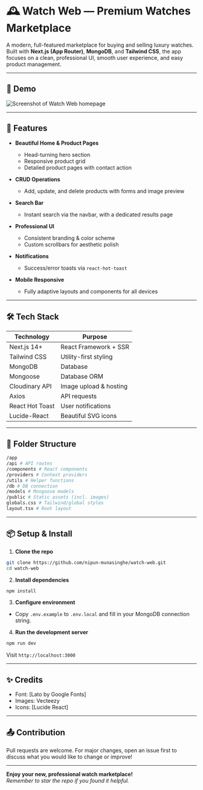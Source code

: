 # 🕰️ Watch Web — Premium Watches Marketplace

A modern, full-featured marketplace for buying and selling luxury watches. Built with **Next.js (App Router)**, **MongoDB**, and **Tailwind CSS**, the app focuses on a clean, professional UI, smooth user experience, and easy product management.

---

## 📸 Demo

![Screenshot of Watch Web homepage](/landing-page.png)

---

## 🚀 Features

- **Beautiful Home & Product Pages**
  - Head-turning hero section
  - Responsive product grid
  - Detailed product pages with contact action

- **CRUD Operations**
  - Add, update, and delete products with forms and image preview

- **Search Bar**
  - Instant search via the navbar, with a dedicated results page

- **Professional UI**
  - Consistent branding & color scheme
  - Custom scrollbars for aesthetic polish

- **Notifications**
  - Success/error toasts via `react-hot-toast`

- **Mobile Responsive**
  - Fully adaptive layouts and components for all devices

---

## 🛠️ Tech Stack

| Technology    | Purpose                  |
|---------------|--------------------------|
| Next.js 14+   | React Framework + SSR    |
| Tailwind CSS  | Utility-first styling    |
| MongoDB       | Database                 |
| Mongoose      | Database ORM             |
| Cloudinary API| Image upload & hosting   |
| Axios         | API requests             |
| React Hot Toast | User notifications     |
| Lucide-React  | Beautiful SVG icons      |

---

## 📂 Folder Structure

```bash
/app
/api # API routes
/components # React components
/providers # Context providers
/utils # Helper functions
/db # DB connection
/models # Mongoose models
/public # Static assets (incl. images)
globals.css # Tailwind/global styles
layout.tsx # Root layout
```

---

## 📦 Setup & Install

1. **Clone the repo**
```bash
git clone https://github.com/nipun-munasinghe/watch-web.git
cd watch-web
```

2. **Install dependencies**

```bash
npm install
```

3. **Configure environment**

- Copy `.env.example` to `.env.local` and fill in your MongoDB connection string.

4. **Run the development server**

```bash
npm run dev
```

Visit `http://localhost:3000`

---

## ✨ Credits

- Font: [Lato by Google Fonts]
- Images: Vecteezy
- Icons: [Lucide React]

---

## 📤 Contribution

Pull requests are welcome. For major changes, open an issue first to discuss what you would like to change or improve!

---

**Enjoy your new, professional watch marketplace!**  
_Remember to star the repo if you found it helpful._  